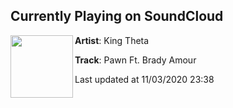 ## Currently Playing on SoundCloud

[<img align="left" width="100" src="https://i1.sndcdn.com/artworks-000506610612-f5i7q4-t50x50.jpg">](https://soundcloud.com/kingtheta/pawn-ft-brady-amour)

**Artist**: King Theta 

**Track**: Pawn Ft. Brady Amour

Last updated at 11/03/2020 23:38
